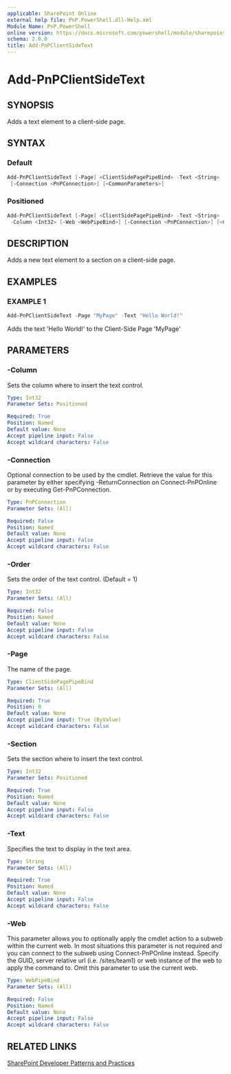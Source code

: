 ```yaml
---
applicable: SharePoint Online
external help file: PnP.PowerShell.dll-Help.xml
Module Name: PnP.PowerShell
online version: https://docs.microsoft.com/powershell/module/sharepoint-pnp/add-pnpclientsidetext
schema: 2.0.0
title: Add-PnPClientSideText
---
```


# Add-PnPClientSideText

## SYNOPSIS
Adds a text element to a client-side page.

## SYNTAX

### Default
```powershell
Add-PnPClientSideText [-Page] <ClientSidePagePipeBind> -Text <String> [-Order <Int32>] [-Web <WebPipeBind>]
 [-Connection <PnPConnection>] [<CommonParameters>]
```

### Positioned
```powershell
Add-PnPClientSideText [-Page] <ClientSidePagePipeBind> -Text <String> [-Order <Int32>] -Section <Int32>
 -Column <Int32> [-Web <WebPipeBind>] [-Connection <PnPConnection>] [<CommonParameters>]
```

## DESCRIPTION
Adds a new text element to a section on a client-side page.

## EXAMPLES

### EXAMPLE 1
```powershell
Add-PnPClientSideText -Page "MyPage" -Text "Hello World!"
```

Adds the text 'Hello World!' to the Client-Side Page 'MyPage'

## PARAMETERS

### -Column
Sets the column where to insert the text control.

```yaml
Type: Int32
Parameter Sets: Positioned

Required: True
Position: Named
Default value: None
Accept pipeline input: False
Accept wildcard characters: False
```

### -Connection
Optional connection to be used by the cmdlet. Retrieve the value for this parameter by either specifying -ReturnConnection on Connect-PnPOnline or by executing Get-PnPConnection.

```yaml
Type: PnPConnection
Parameter Sets: (All)

Required: False
Position: Named
Default value: None
Accept pipeline input: False
Accept wildcard characters: False
```

### -Order
Sets the order of the text control. (Default = 1)

```yaml
Type: Int32
Parameter Sets: (All)

Required: False
Position: Named
Default value: None
Accept pipeline input: False
Accept wildcard characters: False
```

### -Page
The name of the page.

```yaml
Type: ClientSidePagePipeBind
Parameter Sets: (All)

Required: True
Position: 0
Default value: None
Accept pipeline input: True (ByValue)
Accept wildcard characters: False
```

### -Section
Sets the section where to insert the text control.

```yaml
Type: Int32
Parameter Sets: Positioned

Required: True
Position: Named
Default value: None
Accept pipeline input: False
Accept wildcard characters: False
```

### -Text
Specifies the text to display in the text area.

```yaml
Type: String
Parameter Sets: (All)

Required: True
Position: Named
Default value: None
Accept pipeline input: False
Accept wildcard characters: False
```

### -Web
This parameter allows you to optionally apply the cmdlet action to a subweb within the current web. In most situations this parameter is not required and you can connect to the subweb using Connect-PnPOnline instead. Specify the GUID, server relative url (i.e. /sites/team1) or web instance of the web to apply the command to. Omit this parameter to use the current web.

```yaml
Type: WebPipeBind
Parameter Sets: (All)

Required: False
Position: Named
Default value: None
Accept pipeline input: False
Accept wildcard characters: False
```

## RELATED LINKS

[SharePoint Developer Patterns and Practices](https://aka.ms/sppnp)